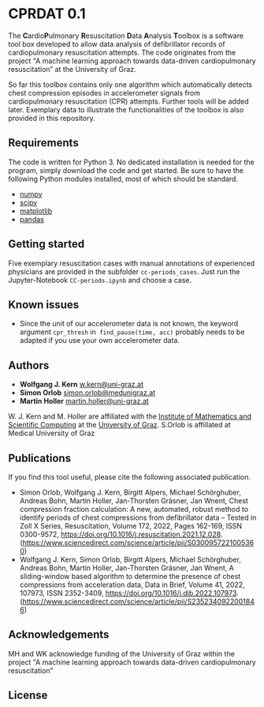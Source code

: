 # CPRDAT 0.1

The **C**ardio**P**ulmonary **R**esuscitation **D**ata **A**nalysis **T**oolbox is a software tool box developed to allow data analysis of defibrillator records of cardiopulmonary resuscitation attempts. The code originates from the project "A machine learning approach towards data-driven cardiopulmonary resuscitation” at the University of Graz.

So far this toolbox contains only one algorithm which automatically detects chest compression episodes in accelerometer signals from cardiopulmonary resuscitation (CPR) attempts. Further tools will be added later.  Exemplary data to illustrate the functionalities of the toolbox is also provided in this repository. 

## Requirements

The code is written for Python 3. No dedicated installation is needed for the program, simply download the code and get started. Be sure to have the following Python modules installed, most of which should be standard.

* [numpy](https://pypi.org/project/numpy/)
* [scipy](https://pypi.org/project/scipy/)
* [matplotlib](https://pypi.org/project/matplotlib/) 
* [pandas](https://pypi.org/project/pandas/)

## Getting started

Five exemplary resuscitation cases with manual annotations of experienced physicians are provided in the subfolder `cc-periods_cases`. 
Just run the Jupyter-Notebook `CC-periods.ipynb` and choose a case.

## Known issues

* Since the unit of our accelerometer data is not known, the keyword argument `cpr_thresh` in` find_pause(time, acc)` probably needs to be adapted if you use your own accelerometer data.

## Authors

* **Wolfgang J. Kern** w.kern@uni-graz.at
* **Simon Orlob** simon.orlob@medunigraz.at
* **Martin Holler** martin.holler@uni-graz.at 

W. J. Kern and M. Holler are affiliated with the [Institute of Mathematics and Scientific Computing](https://mathematik.uni-graz.at/en) at the [University of Graz](https://www.uni-graz.at/en). S.Orlob is affillated at Medical University of Graz

## Publications

If you find this tool useful, please cite the following associated publication.

* Simon Orlob, Wolfgang J. Kern, Birgitt Alpers, Michael Schörghuber, Andreas Bohn, Martin Holler, Jan-Thorsten Gräsner, Jan Wnent,
Chest compression fraction calculation: A new, automated, robust method to identify periods of chest compressions from defibrillator data – Tested in Zoll X Series, Resuscitation, Volume 172, 2022, Pages 162-169, ISSN 0300-9572, https://doi.org/10.1016/j.resuscitation.2021.12.028. (https://www.sciencedirect.com/science/article/pii/S0300957221005360)
* Wolfgang J. Kern, Simon Orlob, Birgitt Alpers, Michael Schörghuber, Andreas Bohn, Martin Holler, Jan-Thorsten Gräsner, Jan Wnent, A sliding-window based algorithm to determine the presence of chest compressions from acceleration data, Data in Brief, Volume 41, 2022, 107973, ISSN 2352-3409, https://doi.org/10.1016/j.dib.2022.107973. (https://www.sciencedirect.com/science/article/pii/S2352340922001846)

## Acknowledgements

MH and WK acknowledge funding of the University of Graz within the 
project "A machine learning approach towards data-driven cardiopulmonary
 resuscitation”

## License
